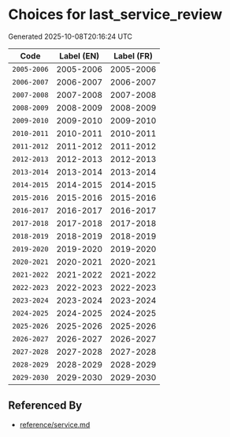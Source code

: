 # Choices for last_service_review

Generated 2025-10-08T20:16:24 UTC

| Code | Label (EN) | Label (FR) |
|------|------------|------------|
| `2005-2006` | 2005-2006 | 2005-2006 |
| `2006-2007` | 2006-2007 | 2006-2007 |
| `2007-2008` | 2007-2008 | 2007-2008 |
| `2008-2009` | 2008-2009 | 2008-2009 |
| `2009-2010` | 2009-2010 | 2009-2010 |
| `2010-2011` | 2010-2011 | 2010-2011 |
| `2011-2012` | 2011-2012 | 2011-2012 |
| `2012-2013` | 2012-2013 | 2012-2013 |
| `2013-2014` | 2013-2014 | 2013-2014 |
| `2014-2015` | 2014-2015 | 2014-2015 |
| `2015-2016` | 2015-2016 | 2015-2016 |
| `2016-2017` | 2016-2017 | 2016-2017 |
| `2017-2018` | 2017-2018 | 2017-2018 |
| `2018-2019` | 2018-2019 | 2018-2019 |
| `2019-2020` | 2019-2020 | 2019-2020 |
| `2020-2021` | 2020-2021 | 2020-2021 |
| `2021-2022` | 2021-2022 | 2021-2022 |
| `2022-2023` | 2022-2023 | 2022-2023 |
| `2023-2024` | 2023-2024 | 2023-2024 |
| `2024-2025` | 2024-2025 | 2024-2025 |
| `2025-2026` | 2025-2026 | 2025-2026 |
| `2026-2027` | 2026-2027 | 2026-2027 |
| `2027-2028` | 2027-2028 | 2027-2028 |
| `2028-2029` | 2028-2029 | 2028-2029 |
| `2029-2030` | 2029-2030 | 2029-2030 |


## Referenced By

- [reference/service.md](../reference/service.md)
